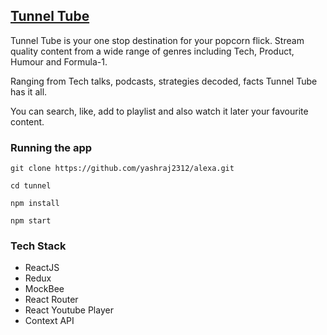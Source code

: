 ## [Tunnel Tube](https://tunnel-tube.vercel.app/)

Tunnel Tube is your one stop destination for your popcorn flick. Stream quality content from a wide range of genres including Tech, Product, Humour and Formula-1.

Ranging from Tech talks, podcasts, strategies decoded, facts Tunnel Tube has it all.

You can search, like, add to playlist and also watch it later your favourite content.

### Running the app
`git clone https://github.com/yashraj2312/alexa.git`

`cd tunnel`

`npm install`

`npm start`

### Tech Stack

- ReactJS
- Redux
- MockBee
- React Router
- React Youtube Player
- Context API
